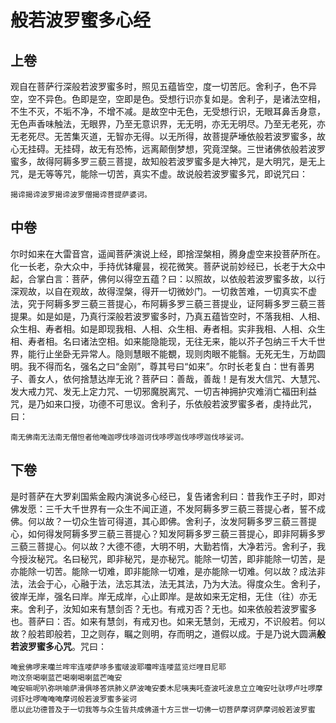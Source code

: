 # 般若波罗蜜多心经

## 上卷

观自在菩萨行深般若波罗蜜多时，照见五蕴皆空，度一切苦厄。舍利子，色不异空，空不异色。色即是空，空即是色。受想行识亦复如是。舍利子，是诸法空相，不生不灭，不垢不净，不增不减。是故空中无色，无受想行识，无眼耳鼻舌身意，无色声香味触法，无眼界，乃至无意识界，无无明，亦无无明尽。乃至无老死，亦无老死尽。无苦集灭道，无智亦无得。以无所得，故菩提萨埵依般若波罗蜜多，故心无挂碍。无挂碍，故无有恐怖，远离颠倒梦想，究竟涅槃。三世诸佛依般若波罗蜜多，故得阿耨多罗三藐三菩提，故知般若波罗蜜多是大神咒，是大明咒，是无上咒，是无等等咒，能除一切苦，真实不虚。故说般若波罗蜜多咒，即说咒曰：

```
揭谛揭谛波罗揭谛波罗僧揭谛菩提萨婆诃。
```
## 中卷

尔时如来在大雷音宫，遥闻菩萨演说上经，即捨涅槃相，腾身虚空来投菩萨所在。化一长老，杂大众中，手持优钵癯昙，视花微笑。菩萨说前妙经已，长老于大众中起，合掌白言：菩萨，佛何以得空五蕴？曰：以照故，以依般若波罗蜜多故，以行深观故，以自在观故，故得涅槃，得开一切微妙门。一切救苦难，一切真实不虚法，究于阿耨多罗三藐三菩提心，布阿耨多罗三藐三菩提业，证阿耨多罗三藐三菩提果。如是如是，乃真行深般若波罗蜜多时，乃真五蕴皆空时，不落我相、人相、众生相、寿者相。如是即现我相、人相、众生相、寿者相。实非我相、人相、众生相、寿者相。名曰诸法空相。如来能隐能现，无往无来，能以芥子包纳三千大千世界，能行止坐卧无异常人。隐则慧眼不能覩，现则肉眼不能翳。无死无生，万劫圆明。我不得而名，强名之曰“金刚”，尊其号曰“如来”。尔时长老复白：世有善男子、善女人，依何捨慧达岸无讹？菩萨曰：善哉，善哉！是有发大信咒、大慧咒、发大戒力咒、发无上定力咒、一切邪魔脱离咒、一切吉神拥护灾难消亡福田利益咒，是乃如来口授，功德不可思议。舍利子，乐依般若波罗蜜多者，虔持此咒，曰：

```
南无佛南无法南无僧怛者他唵迦啰伐哆迦诃伐哆啰迦伐哆啰迦伐哆娑诃。
```

## 下卷

是时菩萨在大罗刹国紫金殿内演说多心经已，复告诸舍利曰：昔我作王子时，即对佛发愿：三千大千世界有一众生不闻正道，不发阿耨多罗三藐三菩提心者，誓不成佛。何以故？一切众生皆可得道，其心即佛。舍利子，汝发阿耨多罗三藐三菩提心，如何得发阿耨多罗三藐三菩提心？知发阿耨多罗三藐三菩提心，即非阿耨多罗三藐三菩提心。何以故？大德不德，大明不明，大勤若惰，大净若污。舍利子，我今授汝秘咒。名曰秘咒，即非秘咒，是亦秘咒。能除一切苦，即非能除一切苦，是亦能除一切苦。能除一切难，即非能除一切难，是亦能除一切难。何以故？成法非法，法会于心，心融于法，法忘其法，法无其法，乃为大法。得度众生。舍利子，彼岸无岸，强名曰岸。岸无成岸，心止即岸。是故如来无定相，无住（往）亦无来。舍利子，汝知如来有慧剑否？无也。有戒刃否？无也。如来依般若波罗蜜多也。菩萨曰：否。如来有慧剑，有戒刃也。如来无慧剑，无戒刃，不识般若。何以故？般若即般若，卫之则存，瞩之则明，存而明之，道假以成。于是乃说大圆满**般若波罗蜜多心咒**。咒曰：

```
唵瓮佛啰来囒兰哰牢连喽萨哆多蜜啵波耶囒哰连喽蓝览烂哩目尼耶
吻汶奈喝喇蓝芒喝喇喝喇蓝芒唵安
唵安嘛呢叭弥哄喻萨滑俱哆答烘肺义萨波唵安委木尼咦夷吒查波吒波息立立唵安吐驮啰卢吐啰摩诃虾吐啰唵唵唵摩诃般若波罗蜜多娑诃
愿以此功德普及于一切我等与众生皆共成佛道十方三世一切佛一切菩萨摩诃萨摩诃般若波罗蜜
```